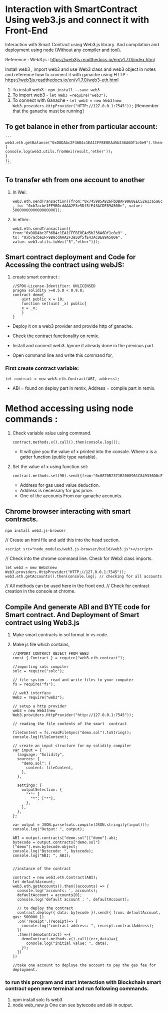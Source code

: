 # Interaction with SmartContract Using web3.js and connect it with Front-End
Interaction with Smart Contract using Web3.js library. And compilation and deployment using node (Without any compiler and tool).

Reference : Web3.js : https://web3js.readthedocs.io/en/v1.7.0/index.html

Install web3 , import web3  and use Web3 class and web3 object in notes and reference how to connect it with ganache using HTTP  : https://web3js.readthedocs.io/en/v1.7.0/web3-eth.html

1.	To install web3 - ``` npm install --save web3 ```
2. 	To import web3 - ``` let Web3 =require("web3"); ```
3. 	To connect with Ganache - ``` let web3 = new Web3(new Web3.providers.HttpProvider("HTTP://127.0.0.1:7545")); ``` [Remember that the ganache must be running] 

## To get balance in ether from particular account: 
	```
	web3.eth.getBalance("0xD8DAbc2F36B4c1EA1CFFBE0EAd5b236A6Df1c0e9").then(function(result){
	console.log(web3.utils.fromWei(result,'ether'));
	}
	);
	```
## To transfer eth from one account to another

1.	In Wei:
	```
	web3.eth.sendTransaction({from:"0x745985A826FbDBAF9960EEC52e13a5a6ca0D9132" , to: "0xb7acbe1FF9B0cdAAA2F3e5Df5fE43ACDE89A500e", value: 5000000000000000000});
	```
2. 	In ether: 
	```
	web3.eth.sendTransaction({
	from:"0xD8DAbc2F36B4c1EA1CFFBE0EAd5b236A6Df1c0e9" , 
	to: "0xb7acbe1FF9B0cdAAA2F3e5Df5fE43ACDE89A500e", 
	value: web3.utils.toWei("5","ether")});
	```
## Smart contract deployment and Code for Accessing the contract using webJS:

1. create smart contract : 
	
	```
	//SPDX-License-Identifier: UNLICENSED
	pragma solidity >=0.5.0 < 0.9.0;
	contract demo{
	    uint public x = 10;
	    function set(uint _x) public{
		x = _x;
	    }
	}
	```

-	Deploy it on a web3 provider and provide http of ganache.
-	Check the contract functionality on remix.
	
-	Install and connect web3. Ignore if already done in the previous part.
-	Open command line and write this command for,
	
### First create contract variable:
	
	let contract = new web3.eth.Contract(ABI, address);

-	ABI = found on deploy part in remix, Address = compile part in remix.

# Method accessing using node commands : 
1. 	Check variable value using command.
	
		contract.methods.x().call().then(console.log());
  	
	- It will give you the value of x printed into the console. Where x is a getter function (public type variable). 
	
2.	Set the value of x using function set:
	
  		contract.methods.set(90).send({from:"0x0870B2371B2008961C849336D0cEB6DA808dB47A"});
	
	- Address for gas used value deduction.
  	- Address is necessary for gas price.
  	- One of the accounts From our ganache accounts.


## Chrome browser interacting with smart contracts.

	npm install web3.js-browser
	
// Create an html file and add this into the head section.
	
	<script src="node_modules/web3.js-browser/build/web3.js"></script>
	
// Check into the chrome command line. Check for Web3 class imports.

	let web3 = new Web3(new Web3.providers.HttpProvider("HTTP://127.0.0.1:7545"));
	web3.eth.getAccounts().then(console.log); // checking for all accounts
	
// All methods can be used here in the front end.
// Check for contract creation in the console at chrome.


## Compile And generate ABI and BYTE code for Smart contract. And Deployment of Smart contract using Web3.js
 
1. 	Make smart contracts in sol format in vs code.
2. 	Make js file which contains,

	```
	//IMPORT CONTRACT OBJECT FROM WEB3
	const { Contract } = require("web3-eth-contract");

	//importing solc compiler
	solc = require("solc");

	// file system - read and write files to your computer
	fs = require("fs");

	// web3 interface
	Web3 = require("web3");

	// setup a http provider
	web3 = new Web3(new Web3.providers.HttpProvider("http://127.0.0.1:7545"));

	// reading the file contents of the smart  contract

	fileContent = fs.readFileSync("demo.sol").toString();
	console.log(fileContent);

	// create an input structure for my solidity compiler
	var input = {
	  language: "Solidity",
	  sources: {
		"demo.sol": {
		  content: fileContent,
		},
	  },

	  settings: {
		outputSelection: {
		  "*": {
			"*": ["*"],
		  },
		},
	  },
	};

	var output = JSON.parse(solc.compile(JSON.stringify(input)));
	console.log("Output: ", output);

	ABI = output.contracts["demo.sol"]["demo"].abi;
	bytecode = output.contracts["demo.sol"]["demo"].evm.bytecode.object;
	console.log("Bytecode: ", bytecode);
	console.log("ABI: ", ABI);


	//instance of the contract

	contract = new web3.eth.Contract(ABI);
	let defaultAccount;
	web3.eth.getAccounts().then((accounts) => {
	  console.log('accounts: ', accounts);
	  defaultAccount = accounts[0];
	  console.log('default account : ', defaultAccount);

	  // to deploy the contract
	  contract.deploy({ data: bytecode }).send({ from: defaultAccount, gas: 500000 })
	  .on('receipt',(receipt)=> {
		console.log("contract address: ", receipt.contractAddress);
	  })
	  .then((demoContract) =>{
		demoContract.methods.x().call((err,data)=>{
		  console.log("initial value: ", data);
		});
	  })
	})

	//take one account to deploye the account to pay the gas fee for deployment.

	```

### to run this program and start interaction with Blockchain smart contract open new terminal and run following commands.

1. 	npm install solc fs web3
2. 	node web_new.js
   	One can see bytecode and abi in output.






